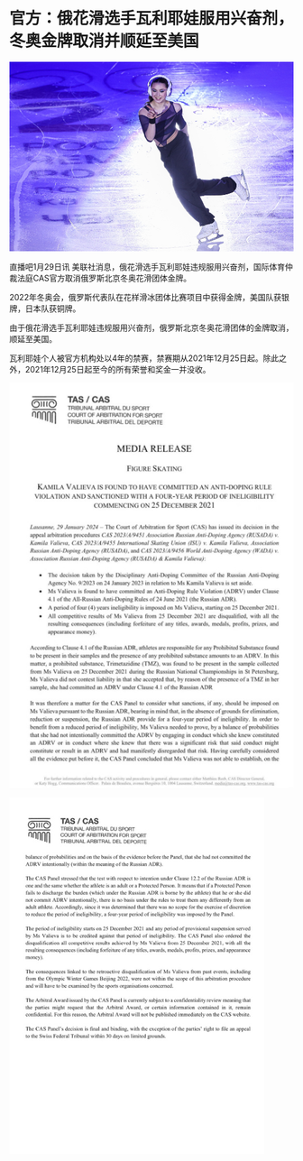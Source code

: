 # 官方：俄花滑选手瓦利耶娃服用兴奋剂，冬奥金牌取消并顺延至美国

![33b44ddd1260b00a1264a0cdbd064ba2.jpg](https://raw.githubusercontent.com/qqhsx/qqnews_image/main/2024/01/29/官方：俄花滑选手瓦利耶娃服用兴奋剂，冬奥金牌取消并顺延至美国/33b44ddd1260b00a1264a0cdbd064ba2.jpg)

直播吧1月29日讯 美联社消息，俄花滑选手瓦利耶娃违规服用兴奋剂，国际体育仲裁法庭CAS官方取消俄罗斯北京冬奥花滑团体金牌。

2022年冬奥会，俄罗斯代表队在花样滑冰团体比赛项目中获得金牌，美国队获银牌，日本队获铜牌。

由于俄花滑选手瓦利耶娃违规服用兴奋剂，俄罗斯北京冬奥花滑团体的金牌取消，顺延至美国。

瓦利耶娃个人被官方机构处以4年的禁赛，禁赛期从2021年12月25日起。除此之外，2021年12月25日起至今的所有荣誉和奖金一并没收。

![b0f302622940edb8c2500718feff71f4.jpg](https://raw.githubusercontent.com/qqhsx/qqnews_image/main/2024/01/29/官方：俄花滑选手瓦利耶娃服用兴奋剂，冬奥金牌取消并顺延至美国/b0f302622940edb8c2500718feff71f4.jpg)

![67083a3c50a0e4c7139cd3fc6f41d1e7.jpg](https://raw.githubusercontent.com/qqhsx/qqnews_image/main/2024/01/29/官方：俄花滑选手瓦利耶娃服用兴奋剂，冬奥金牌取消并顺延至美国/67083a3c50a0e4c7139cd3fc6f41d1e7.jpg)

